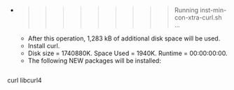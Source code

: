 * >>>>>>>>> Running inst-min-con-xtra-curl.sh ...
  * After this operation, 1,283 kB of additional disk space will be used.
  * Install curl.
  * Disk size = 1740880K. Space Used = 1940K. Runtime = 00:00:00:00.
  * The following NEW packages will be installed:
  ```bash
curl libcurl4
  ```
